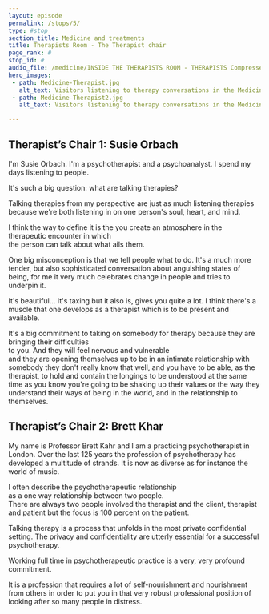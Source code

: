 ```yaml
---
layout: episode
permalink: /stops/5/
type: #stop
section_title: Medicine and treatments
title: Therapists Room - The Therapist chair
page_rank: #
stop_id: #
audio_file: /medicine/INSIDE THE THERAPISTS ROOM - THERAPISTS Compressed.mp3
hero_images:
 - path: Medicine-Therapist.jpg
   alt_text: Visitors listening to therapy conversations in the Medicine Galleries at the Science Museum. Image © The Board of Trustees of the Science Museum, London
 - path: Medicine-Therapist2.jpg
   alt_text: Visitors listening to therapy conversations in the Medicine Galleries at the Science Museum. Image © The Board of Trustees of the Science Museum, London

---
```


## Therapist’s Chair 1: Susie Orbach  

I'm Susie Orbach. I'm a psychotherapist and a psychoanalyst. I spend my days listening to people.   

It's such a big question: what are talking therapies?  

Talking therapies from my perspective are just as much listening therapies because we're both listening in on one person's soul, heart, and mind.  

I think the way to define it is the you create an atmosphere in the therapeutic encounter in which  
the person can talk about what ails them.  

One big misconception is that we tell people what to do. It's a much more tender, but also sophisticated conversation about anguishing states of being, for me it very much celebrates change in people and tries to underpin it.  

It's beautiful... It's taxing but it also is, gives you quite a lot. I think there's a muscle that one develops as a therapist which is to be present and available.

It's a big commitment to taking on somebody for therapy because they are bringing their difficulties  
to you. And they will feel nervous and vulnerable  
and they are opening themselves up to be in an intimate relationship with somebody they don't really know that well, and you have to be able, as the therapist, to hold and contain the longings to be understood at the same time as you know you're going to be shaking up their values or the way they understand their ways of being in the world, and in the relationship to themselves.  

## Therapist’s Chair 2: Brett Khar  

My name is Professor Brett Kahr and I am a practicing psychotherapist in London.
Over the last 125 years the profession of psychotherapy has developed
a multitude of strands. It is now as diverse as for instance the world of music.

I often describe the psychotherapeutic relationship  
as a one way relationship between two people.  
There are always two people involved the therapist and the client,
therapist and patient but the focus is 100 percent on the patient.  

Talking therapy is a process that unfolds in the most private confidential setting.
The privacy and confidentiality are utterly essential for a successful psychotherapy.  

Working full time in psychotherapeutic practice is a very, very profound commitment.  

It is a profession that requires a lot of self-nourishment and nourishment from
others in order to put you in that very robust professional position
of looking after so many people in distress.
